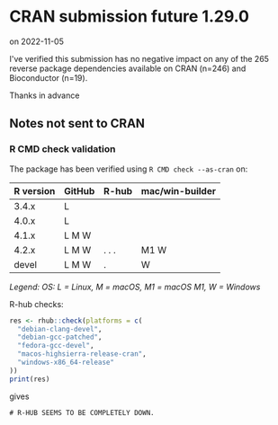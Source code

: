# CRAN submission future 1.29.0

on 2022-11-05

I've verified this submission has no negative impact on any of the 265 reverse package dependencies available on CRAN (n=246) and Bioconductor (n=19).

Thanks in advance


## Notes not sent to CRAN

### R CMD check validation

The package has been verified using `R CMD check --as-cran` on:

| R version     | GitHub | R-hub  | mac/win-builder |
| ------------- | ------ | ------ | --------------- |
| 3.4.x         | L      |        |                 |
| 4.0.x         | L      |        |                 |
| 4.1.x         | L M W  |        |                 |
| 4.2.x         | L M W  | . . .  | M1 W            |
| devel         | L M W  | .      |    W            |

*Legend: OS: L = Linux, M = macOS, M1 = macOS M1, W = Windows*


R-hub checks:

```r
res <- rhub::check(platforms = c(
  "debian-clang-devel", 
  "debian-gcc-patched", 
  "fedora-gcc-devel",
  "macos-highsierra-release-cran",
  "windows-x86_64-release"
))
print(res)
```

gives

```
# R-HUB SEEMS TO BE COMPLETELY DOWN.
```
